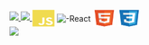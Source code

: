 
<div align="center" style="display:inline-block">
  <a href="https://github.com/jamirnasci">
  <img height="180em" src="https://github-readme-stats.vercel.app/api?username=jamirnasci&show_icons=true&theme=tokyonight&include_all_commits=true&count_private=true"/>
  <img height="180em" src="https://github-readme-stats.vercel.app/api/top-langs/?username=jamirnasci&layout=compact&langs_count=7&theme=tokyonight"/>
</div>
<div align="center" style="display:inline-block"><br>
  <img align="center" alt="-Js" height="30" width="40" src="https://raw.githubusercontent.com/devicons/devicon/master/icons/javascript/javascript-plain.svg">
  <img align="center" alt="-React" height="30" width="30" src="https://th.bing.com/th/id/OIP.xQJlilCdJ7U2ebPvc8DYLwHaIJ?pid=ImgDet&rs=1">
  <img align="center" alt="-HTML" height="30" width="40" src="https://raw.githubusercontent.com/devicons/devicon/master/icons/html5/html5-original.svg">
  <img align="center" alt="-CSS" height="30" width="40" src="https://raw.githubusercontent.com/devicons/devicon/master/icons/css3/css3-original.svg">
</div>
  <br>
<div> 
  <a href="https://instagram.com/jamir.nasci" target="_blank"><img src="https://img.shields.io/badge/-Instagram-%23E4405F?style=for-the-badge&logo=instagram&logoColor=white" target="_blank"></a>
</div>
